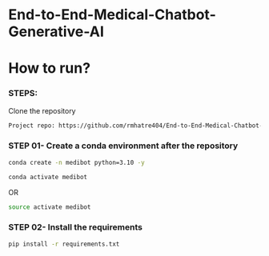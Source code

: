 # End-to-End-Medical-Chatbot-Generative-AI


# How to run?
### STEPS:

Clone the repository

```bash
Project repo: https://github.com/rmhatre404/End-to-End-Medical-Chatbot-Generative-AI.git
```

### STEP 01- Create a conda environment after the repository

```bash
conda create -n medibot python=3.10 -y
```

```bash
conda activate medibot
```
OR 

```bash
source activate medibot
```

### STEP 02- Install the requirements

```bash 
pip install -r requirements.txt
```
